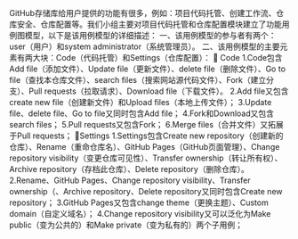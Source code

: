  GitHub存储库给用户提供的功能有很多，例如：项目代码托管、创建工作流、仓库安全、仓库配置等。我们小组主要对项目代码托管和仓库配置模块建立了功能用例图模型，以下是该用例模型的详细描述：
一、该用例模型的参与者有两个：user（用户）和system administrator（系统管理员）。
二、该用例模型的主要元素有两大块：Code（代码托管）和Settings（仓库配置）：
 Code
1.Code包含Add file（添加文件）、Update file（更新文件）、delete file（删除文件）、Go to file（查找本仓库文件）、search files（搜索网站源代码文件）、Fork（建立分支）、Pull requests（拉取请求）、Download file（下载文件）。
2.Add file又包含create new file（创建新文件）和Upload files（本地上传文件）；
3.Update file、delete file、Go to file又同时包含Add file；
4.Fork和Download又包含search files；
5.Pull requests又包含Fork；
6.Merge files（合并文件）又拓展于Pull requests；
Settings
1.Settings包含Create new repository（创建新的仓库）、Rename（重命仓库名）、GitHub Pages（GitHub页面管理）、Change repository visibility（变更仓库可见性）、Transfer ownership（转让所有权）、Archive repository（存档此仓库）、Delete repository（删除仓库）。
2.Rename、GitHub Pages、Change repository visibility、Transfer ownership（、Archive repository、Delete repository又同时包含Create new repository；
3.GitHub Pages又包含change theme（更换主题）、Custom domain（自定义域名）；
4.Change repository visibility又可以泛化为Make public（变为公共的）和Make private（变为私有的）两个子用例；
